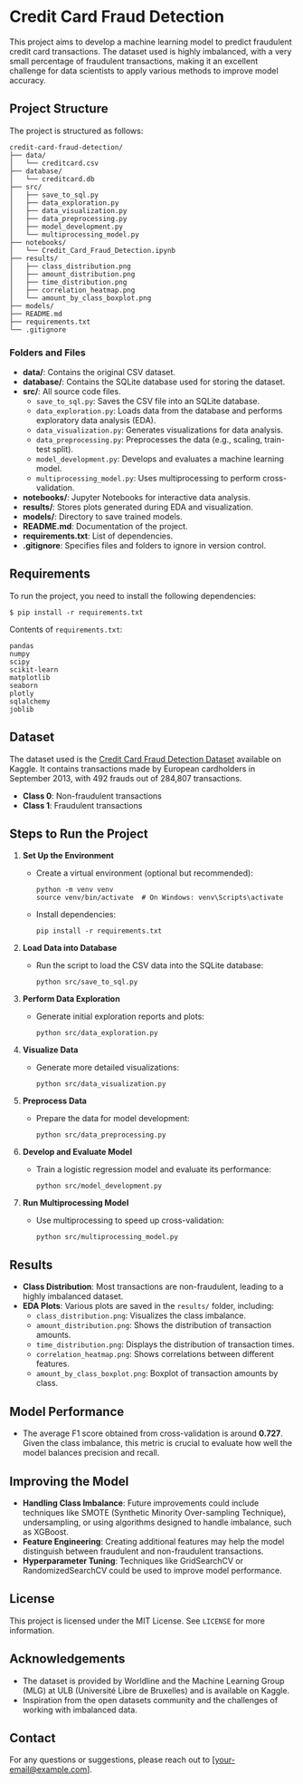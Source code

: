 # Credit Card Fraud Detection

This project aims to develop a machine learning model to predict fraudulent credit card transactions. The dataset used is highly imbalanced, with a very small percentage of fraudulent transactions, making it an excellent challenge for data scientists to apply various methods to improve model accuracy.

## Project Structure

The project is structured as follows:

```
credit-card-fraud-detection/
├── data/
│   └── creditcard.csv
├── database/
│   └── creditcard.db
├── src/
│   ├── save_to_sql.py
│   ├── data_exploration.py
│   ├── data_visualization.py
│   ├── data_preprocessing.py
│   ├── model_development.py
│   └── multiprocessing_model.py
├── notebooks/
│   └── Credit_Card_Fraud_Detection.ipynb
├── results/
│   ├── class_distribution.png
│   ├── amount_distribution.png
│   ├── time_distribution.png
│   ├── correlation_heatmap.png
│   └── amount_by_class_boxplot.png
├── models/
├── README.md
├── requirements.txt
└── .gitignore
```

### Folders and Files

- **data/**: Contains the original CSV dataset.
- **database/**: Contains the SQLite database used for storing the dataset.
- **src/**: All source code files.
  - `save_to_sql.py`: Saves the CSV file into an SQLite database.
  - `data_exploration.py`: Loads data from the database and performs exploratory data analysis (EDA).
  - `data_visualization.py`: Generates visualizations for data analysis.
  - `data_preprocessing.py`: Preprocesses the data (e.g., scaling, train-test split).
  - `model_development.py`: Develops and evaluates a machine learning model.
  - `multiprocessing_model.py`: Uses multiprocessing to perform cross-validation.
- **notebooks/**: Jupyter Notebooks for interactive data analysis.
- **results/**: Stores plots generated during EDA and visualization.
- **models/**: Directory to save trained models.
- **README.md**: Documentation of the project.
- **requirements.txt**: List of dependencies.
- **.gitignore**: Specifies files and folders to ignore in version control.

## Requirements

To run the project, you need to install the following dependencies:

```
$ pip install -r requirements.txt
```

Contents of `requirements.txt`:

```
pandas
numpy
scipy
scikit-learn
matplotlib
seaborn
plotly
sqlalchemy
joblib
```

## Dataset

The dataset used is the [Credit Card Fraud Detection Dataset](https://www.kaggle.com/datasets/mlg-ulb/creditcardfraud) available on Kaggle. It contains transactions made by European cardholders in September 2013, with 492 frauds out of 284,807 transactions.

- **Class 0**: Non-fraudulent transactions
- **Class 1**: Fraudulent transactions

## Steps to Run the Project

1. **Set Up the Environment**
   - Create a virtual environment (optional but recommended):
     ```
     python -m venv venv
     source venv/bin/activate  # On Windows: venv\Scripts\activate
     ```
   - Install dependencies:
     ```
     pip install -r requirements.txt
     ```

2. **Load Data into Database**
   - Run the script to load the CSV data into the SQLite database:
     ```
     python src/save_to_sql.py
     ```

3. **Perform Data Exploration**
   - Generate initial exploration reports and plots:
     ```
     python src/data_exploration.py
     ```

4. **Visualize Data**
   - Generate more detailed visualizations:
     ```
     python src/data_visualization.py
     ```

5. **Preprocess Data**
   - Prepare the data for model development:
     ```
     python src/data_preprocessing.py
     ```

6. **Develop and Evaluate Model**
   - Train a logistic regression model and evaluate its performance:
     ```
     python src/model_development.py
     ```

7. **Run Multiprocessing Model**
   - Use multiprocessing to speed up cross-validation:
     ```
     python src/multiprocessing_model.py
     ```

## Results

- **Class Distribution**: Most transactions are non-fraudulent, leading to a highly imbalanced dataset.
- **EDA Plots**: Various plots are saved in the `results/` folder, including:
  - `class_distribution.png`: Visualizes the class imbalance.
  - `amount_distribution.png`: Shows the distribution of transaction amounts.
  - `time_distribution.png`: Displays the distribution of transaction times.
  - `correlation_heatmap.png`: Shows correlations between different features.
  - `amount_by_class_boxplot.png`: Boxplot of transaction amounts by class.

## Model Performance

- The average F1 score obtained from cross-validation is around **0.727**. Given the class imbalance, this metric is crucial to evaluate how well the model balances precision and recall.

## Improving the Model

- **Handling Class Imbalance**: Future improvements could include techniques like SMOTE (Synthetic Minority Over-sampling Technique), undersampling, or using algorithms designed to handle imbalance, such as XGBoost.
- **Feature Engineering**: Creating additional features may help the model distinguish between fraudulent and non-fraudulent transactions.
- **Hyperparameter Tuning**: Techniques like GridSearchCV or RandomizedSearchCV could be used to improve model performance.

## License

This project is licensed under the MIT License. See `LICENSE` for more information.

## Acknowledgements

- The dataset is provided by Worldline and the Machine Learning Group (MLG) at ULB (Université Libre de Bruxelles) and is available on Kaggle.
- Inspiration from the open datasets community and the challenges of working with imbalanced data.

## Contact

For any questions or suggestions, please reach out to [your-email@example.com].

